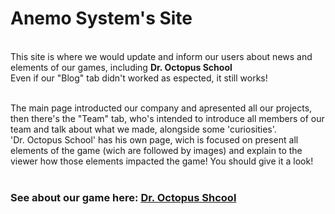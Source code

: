<h1>Anemo System's Site</h1><br>
This site is where we would update and inform our users about news and elements of our games, including <b>Dr. Octopus School</b><br>
Even if our "Blog" tab didn't worked as espected, it still works!<br><br>

The main page introducted our company and apresented all our projects, then there's the "Team" tab, who's intended to introduce all 
members of our team and talk about what we made, alongside some 'curiosities'.<br>
'Dr. Octopus School' has his own page, wich is focused on present all elements of the game (wich are followed by images)
and explain to the viewer how those elements impacted the game! You should give it a look!<br><br>

<h3>See about our game here: <a href="https://github.com/GGGCD-TCC/dr-octopus-school"> Dr. Octopus Shcool</a></h3>
